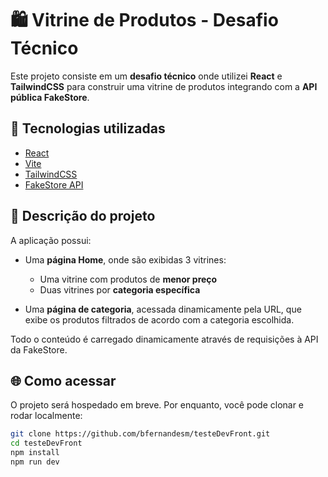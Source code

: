 # 🛍️ Vitrine de Produtos - Desafio Técnico

Este projeto consiste em um **desafio técnico** onde utilizei **React** e **TailwindCSS** para construir uma vitrine de produtos integrando com a **API pública FakeStore**.

## 🚀 Tecnologias utilizadas

- [React](https://reactjs.org/)
- [Vite](https://vitejs.dev/)
- [TailwindCSS](https://tailwindcss.com/)
- [FakeStore API](https://fakestoreapi.com/)

## 📄 Descrição do projeto

A aplicação possui:

- Uma **página Home**, onde são exibidas 3 vitrines:
  - Uma vitrine com produtos de **menor preço**
  - Duas vitrines por **categoria específica**

- Uma **página de categoria**, acessada dinamicamente pela URL, que exibe os produtos filtrados de acordo com a categoria escolhida.

Todo o conteúdo é carregado dinamicamente através de requisições à API da FakeStore.

## 🌐 Como acessar

O projeto será hospedado em breve. Por enquanto, você pode clonar e rodar localmente:

```bash
git clone https://github.com/bfernandesm/testeDevFront.git
cd testeDevFront
npm install
npm run dev

